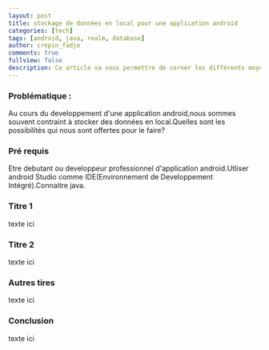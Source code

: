 ```yaml
---
layout: post
title: stockage de données en local pour une application android
categories: [tech]
tags: [android, java, realm, database]
author: crepin_fadjo
comments: true
fullview: false
description: Ce article va vous permettre de cerner les différents moyens pour stocker vos données en local pour une application android.
---
```

### Problématique :
Au cours du developpement d'une application android,nous sommes souvent contraint à stocker des données en local.Quelles sont les possibilités qui nous sont offertes pour le faire?

### Pré requis
Etre debutant ou developpeur professionnel d'application android.Utliser android Studio comme IDE(Environnement de Developpement Intégré).Connaitre java.

### Titre 1
texte ici

### Titre 2
texte ici

### Autres tires
texte ici

### Conclusion 
texte ici
